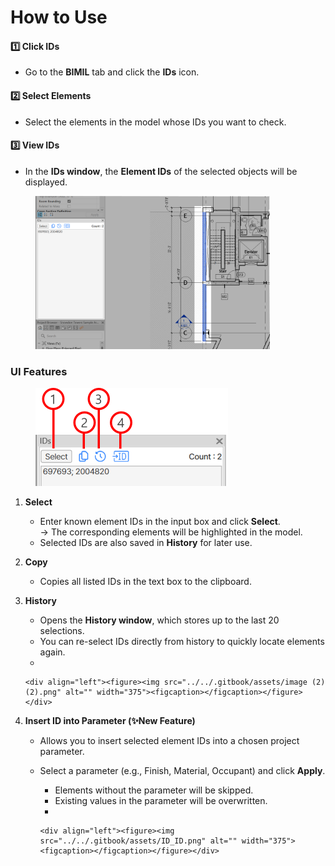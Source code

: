 # How to Use

#### 1️⃣ Click IDs

* Go to the **BIMIL** tab and click the **IDs** icon.

#### 2️⃣ Select Elements

* &#x20;Select the elements in the model whose IDs you want to check.

#### 3️⃣ View IDs

* In the **IDs window**, the **Element IDs** of the selected objects will be displayed.

<figure><img src="../../.gitbook/assets/Ids.png" alt="" width="375"><figcaption></figcaption></figure>

### UI Features

<figure><img src="../../.gitbook/assets/IDs_UI (1).png" alt="" width="308"><figcaption></figcaption></figure>

1. **Select**
   * Enter known element IDs in the input box and click **Select**.\
     → The corresponding elements will be highlighted in the model.
   * Selected IDs are also saved in **History** for later use.
2. **Copy**
   * Copies all listed IDs in the text box to the clipboard.
3.  **History**

    * Opens the **History window**, which stores up to the last 20 selections.
    * You can re-select IDs directly from history to quickly locate elements again.
    *

        <div align="left"><figure><img src="../../.gitbook/assets/image (2) (2).png" alt="" width="375"><figcaption></figcaption></figure></div>


4. **Insert ID into Parameter (✨New Feature)**
   * Allows you to insert selected element IDs into a chosen project parameter.
   * Select a parameter (e.g., Finish, Material, Occupant) and click **Apply**.
     * &#x20;Elements without the parameter will be skipped.
     * &#x20;Existing values in the parameter will be overwritten.
     *

         <div align="left"><figure><img src="../../.gitbook/assets/ID_ID.png" alt="" width="375"><figcaption></figcaption></figure></div>
